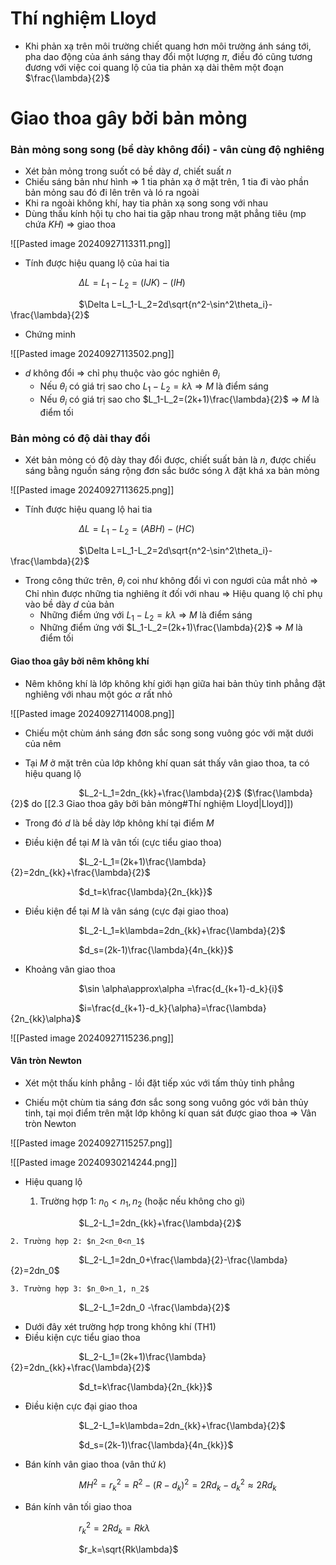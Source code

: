 # Thí nghiệm Lloyd

- Khi phản xạ trên môi trường chiết quang hơn môi trường ánh sáng tới, pha dao động của ánh sáng thay đổi một lượng $\pi$, điều đó cũng tương đương với việc coi quang lộ của tia phản xạ dài thêm một đoạn $\frac{\lambda}{2}$ 

# Giao thoa gây bởi bản mỏng

### Bản mỏng song song (bề dày không đổi) - vân cùng độ nghiêng

- Xét bản mỏng trong suốt có bề dày $d$, chiết suất $n$
- Chiếu sáng bản như hình $\Rightarrow$ 1 tia phản xạ ở mặt trên, 1 tia đi vào phần bản mỏng sau đó đi lên trên và ló ra ngoài
- Khi ra ngoài không khí, hay tia phản xạ song song với nhau 
- Dùng thấu kính hội tụ cho hai tia gặp nhau trong mặt phẳng tiêu (mp chứa $KH$) $\Rightarrow$ giao thoa

![[Pasted image 20240927113311.png]]

- Tính được hiệu quang lộ của hai tia

$\hspace{3cm}$$\Delta L = L_1-L_2=(IJK)-(IH)$

$\hspace{3cm}$$\Delta L=L_1-L_2=2d\sqrt{n^2-\sin^2\theta_i}-\frac{\lambda}{2}$

- Chứng minh

![[Pasted image 20240927113502.png]]

- $d$ không đổi $\Rightarrow$ chỉ phụ thuộc vào góc nghiên $\theta_i$ 
	- Nếu $\theta_i$ có giá trị sao cho $L_1-L_2=k\lambda$ $\Rightarrow$ $M$ là điểm sáng
	- Nếu $\theta_i$ có giá trị sao cho $L_1-L_2=(2k+1)\frac{\lambda}{2}$ $\Rightarrow$ $M$ là điểm tối

### Bản mỏng có độ dài thay đổi

- Xét bản mỏng có độ dày  thay đổi được, chiết suất bản là $n$, được chiếu sáng bằng nguồn sáng rộng đơn sắc bước sóng $\lambda$ đặt khá xa bản mỏng

![[Pasted image 20240927113625.png]]

- Tính được hiệu quang lộ hai tia

$\hspace{3cm}$$\Delta L = L_1-L_2=(ABH)-(HC)$ 

$\hspace{3cm}$$\Delta L=L_1-L_2=2d\sqrt{n^2-\sin^2\theta_i}-\frac{\lambda}{2}$

- Trong công thức trên, $\theta_i$ coi như không đổi vì con ngươi của mắt nhỏ $\Rightarrow$ Chỉ nhìn được những tia nghiêng ít đối với nhau $\Rightarrow$ Hiệu quang lộ chỉ phụ vào bề dày $d$ của bản
	- Những điểm ứng với $L_1-L_2=k\lambda$ $\Rightarrow$ $M$ là điểm sáng
	- Những điểm ứng với $L_1-L_2=(2k+1)\frac{\lambda}{2}$ $\Rightarrow$ $M$ là điểm tối

#### Giao thoa gây bởi nêm không khí

- Nêm không khí là lớp không khí giới hạn giữa hai bản thủy tinh phẳng đặt nghiêng với nhau một góc $\alpha$ rất nhỏ

![[Pasted image 20240927114008.png]]

- Chiếu một chùm ánh sáng đơn sắc song song vuông góc với mặt dưới của nêm

- Tại $M$ ở mặt trên của lớp không khí quan sát thấy vân giao thoa, ta có hiệu quang lộ 

$\hspace{3cm}$$L_2-L_1=2dn_{kk}+\frac{\lambda}{2}$ ($\frac{\lambda}{2}$ do [[2.3 Giao thoa gây bởi bản mỏng#Thí nghiệm Lloyd|Lloyd]]) 

- Trong đó $d$ là bề dày lớp không khí tại điểm $M$

- Điều kiện để tại $M$ là vân tối (cực tiểu giao thoa)

$\hspace{3cm}$$L_2-L_1=(2k+1)\frac{\lambda}{2}=2dn_{kk}+\frac{\lambda}{2}$

$\hspace{3cm}$$d_t=k\frac{\lambda}{2n_{kk}}$

- Điều kiện để tại $M$ là vân sáng (cực đại giao thoa)

$\hspace{3cm}$$L_2-L_1=k\lambda=2dn_{kk}+\frac{\lambda}{2}$

$\hspace{3cm}$$d_s=(2k-1)\frac{\lambda}{4n_{kk}}$

- Khoảng vân giao thoa

$\hspace{3cm}$$\sin \alpha\approx\alpha =\frac{d_{k+1}-d_k}{i}$

$\hspace{3cm}$$i=\frac{d_{k+1}-d_k}{\alpha}=\frac{\lambda}{2n_{kk}\alpha}$ 

![[Pasted image 20240927115236.png]]

#### Vân tròn Newton

- Xét một thấu kính phẳng - lồi đặt tiếp xúc với tấm thủy tinh phẳng

- Chiếu một chùm tia sáng đơn sắc song song vuông góc với bản thủy tinh, tại mọi điểm trên mặt lớp không kí quan sát được giao thoa $\Rightarrow$ Vân tròn Newton

![[Pasted image 20240927115257.png]]

![[Pasted image 20240930214244.png]]

- Hiệu quang lộ

	1. Trường hợp 1: $n_0<n_1,n_2$ (hoặc nếu không cho gì)

$\hspace{3cm}$$L_2-L_1=2dn_{kk}+\frac{\lambda}{2}$

	2. Trường hợp 2: $n_2<n_0<n_1$ 

$\hspace{3cm}$$L_2-L_1=2dn_0+\frac{\lambda}{2}-\frac{\lambda}{2}=2dn_0$ 

	3. Trường hợp 3: $n_0>n_1, n_2$

$\hspace{3cm}$$L_2-L_1=2dn_0 -\frac{\lambda}{2}$

- Dưới đây xét trường hợp trong không khí (TH1)
- Điều kiện cực tiểu giao thoa

$\hspace{3cm}$$L_2-L_1=(2k+1)\frac{\lambda}{2}=2dn_{kk}+\frac{\lambda}{2}$

$\hspace{3cm}$$d_t=k\frac{\lambda}{2n_{kk}}$

- Điều kiện cực đại giao thoa

$\hspace{3cm}$$L_2-L_1=k\lambda=2dn_{kk}+\frac{\lambda}{2}$ 

$\hspace{3cm}$$d_s=(2k-1)\frac{\lambda}{4n_{kk}}$ 

- Bán kính vân giao thoa (vân thứ $k$)

$\hspace{3cm}$$MH^2=r_k^2=R^2-(R-d_k)^2=2Rd_k-d_k^2\approx 2Rd_k$ 

- Bán kính vân tối giao thoa

$\hspace{3cm}$$r_k^2=2Rd_k=Rk\lambda$ 

$\hspace{3cm}$$r_k=\sqrt{Rk\lambda}$ 

